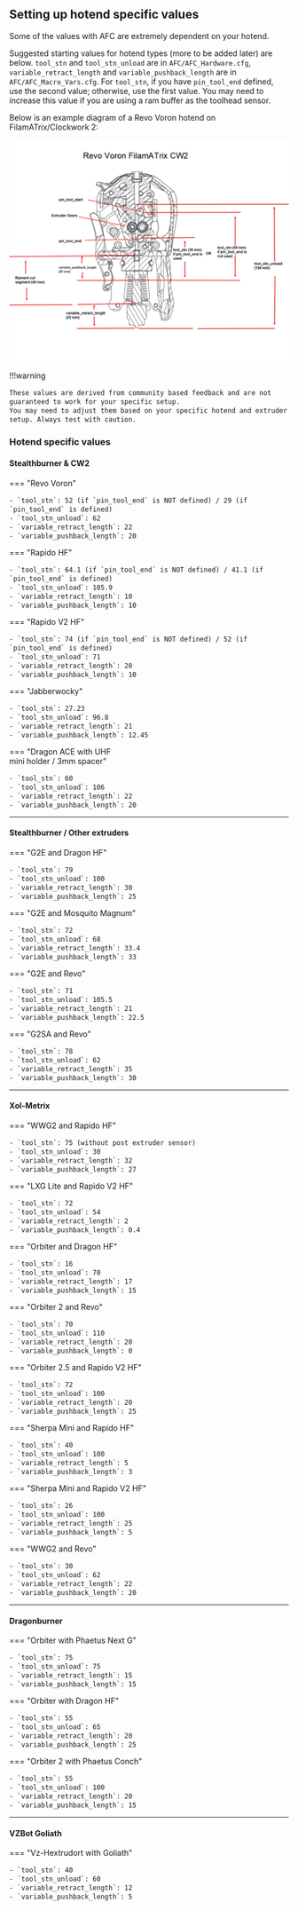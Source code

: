 ## Setting up hotend specific values

Some of the values with AFC are extremely dependent on your hotend.

Suggested starting values for hotend types (more to be added later) are below.  `tool_stn` and `tool_stn_unload` 
are in `AFC/AFC_Hardware.cfg`, `variable_retract_length` and `variable_pushback_length` are in
`AFC/AFC_Macro_Vars.cfg`. For `tool_stn`, if you have `pin_tool_end` defined, use the second value; otherwise, use
the first value. You may need to increase this value if you are using a ram buffer as the toolhead sensor.

Below is an example diagram of a Revo Voron hotend on FilamATrix/Clockwork 2:

![revo-voron-filamatrix-cw2-diagram](../../assets/images/example-cw2-revo.png)

!!!warning

    These values are derived from community based feedback and are not guaranteed to work for your specific setup.
    You may need to adjust them based on your specific hotend and extruder setup. Always test with caution.

### Hotend specific values

#### Stealthburner & CW2
=== "Revo Voron"

    - `tool_stn`: 52 (if `pin_tool_end` is NOT defined) / 29 (if `pin_tool_end` is defined)
    - `tool_stn_unload`: 62
    - `variable_retract_length`: 22
    - `variable_pushback_length`: 20

=== "Rapido HF"

    - `tool_stn`: 64.1 (if `pin_tool_end` is NOT defined) / 41.1 (if `pin_tool_end` is defined)
    - `tool_stn_unload`: 105.9
    - `variable_retract_length`: 10
    - `variable_pushback_length`: 10

=== "Rapido V2 HF"
    
    - `tool_stn`: 74 (if `pin_tool_end` is NOT defined) / 52 (if `pin_tool_end` is defined)
    - `tool_stn_unload`: 71
    - `variable_retract_length`: 20
    - `variable_pushback_length`: 10

=== "Jabberwocky"

    - `tool_stn`: 27.23
    - `tool_stn_unload`: 96.8
    - `variable_retract_length`: 21
    - `variable_pushback_length`: 12.45

=== "Dragon ACE with UHF <br>mini holder / 3mm spacer"

    - `tool_stn`: 60
    - `tool_stn_unload`: 106
    - `variable_retract_length`: 22
    - `variable_pushback_length`: 20

------

#### Stealthburner / Other extruders

=== "G2E and Dragon HF"

    - `tool_stn`: 79
    - `tool_stn_unload`: 100
    - `variable_retract_length`: 30
    - `variable_pushback_length`: 25

=== "G2E and Mosquito Magnum"

    - `tool_stn`: 72
    - `tool_stn_unload`: 68
    - `variable_retract_length`: 33.4
    - `variable_pushback_length`: 33

=== "G2E and Revo"

    - `tool_stn`: 71
    - `tool_stn_unload`: 105.5
    - `variable_retract_length`: 21
    - `variable_pushback_length`: 22.5

=== "G2SA and Revo"

    - `tool_stn`: 78
    - `tool_stn_unload`: 62
    - `variable_retract_length`: 35
    - `variable_pushback_length`: 30

------

#### Xol-Metrix 
=== "WWG2 and Rapido HF"

    - `tool_stn`: 75 (without post extruder sensor)
    - `tool_stn_unload`: 30
    - `variable_retract_length`: 32
    - `variable_pushback_length`: 27

=== "LXG Lite and Rapido V2 HF"

    - `tool_stn`: 72 
    - `tool_stn_unload`: 54
    - `variable_retract_length`: 2
    - `variable_pushback_length`: 0.4

=== "Orbiter and Dragon HF"

    - `tool_stn`: 16
    - `tool_stn_unload`: 70
    - `variable_retract_length`: 17
    - `variable_pushback_length`: 15

=== "Orbiter 2 and Revo"
    
    - `tool_stn`: 70
    - `tool_stn_unload`: 110
    - `variable_retract_length`: 20
    - `variable_pushback_length`: 0

=== "Orbiter 2.5 and Rapido V2 HF"

    - `tool_stn`: 72
    - `tool_stn_unload`: 100
    - `variable_retract_length`: 20
    - `variable_pushback_length`: 25

=== "Sherpa Mini and Rapido HF"

    - `tool_stn`: 40
    - `tool_stn_unload`: 100
    - `variable_retract_length`: 5
    - `variable_pushback_length`: 3

=== "Sherpa Mini and Rapido V2 HF"

    - `tool_stn`: 26
    - `tool_stn_unload`: 100
    - `variable_retract_length`: 25
    - `variable_pushback_length`: 5

=== "WWG2 and Revo"

    - `tool_stn`: 30
    - `tool_stn_unload`: 62
    - `variable_retract_length`: 22
    - `variable_pushback_length`: 20

-------

#### Dragonburner
=== "Orbiter with Phaetus Next G"

    - `tool_stn`: 75 
    - `tool_stn_unload`: 75
    - `variable_retract_length`: 15
    - `variable_pushback_length`: 15

=== "Orbiter with Dragon HF"

    - `tool_stn`: 55 
    - `tool_stn_unload`: 65
    - `variable_retract_length`: 20
    - `variable_pushback_length`: 25

=== "Orbiter 2 with Phaetus Conch"

    - `tool_stn`: 55 
    - `tool_stn_unload`: 100
    - `variable_retract_length`: 20
    - `variable_pushback_length`: 15

------
#### VZBot Goliath

=== "Vz-Hextrudort with Goliath"
    
    - `tool_stn`: 40
    - `tool_stn_unload`: 60
    - `variable_retract_length`: 12
    - `variable_pushback_length`: 5
